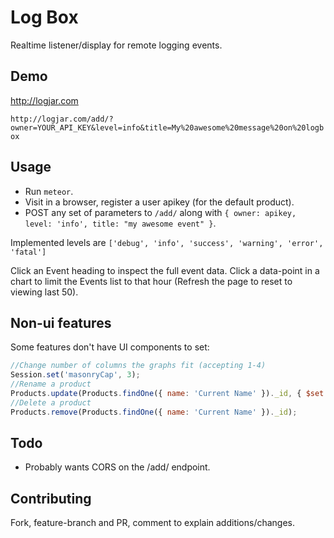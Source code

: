 # Log Box

Realtime listener/display for remote logging events.

## Demo

http://logjar.com

`http://logjar.com/add/?owner=YOUR_API_KEY&level=info&title=My%20awesome%20message%20on%20logbox`

## Usage

* Run `meteor`.
* Visit in a browser, register a user apikey (for the default product).
* POST any set of parameters to `/add/` along with `{ owner: apikey, level: 'info', title: "my awesome event" }`.

Implemented levels are `['debug', 'info', 'success', 'warning', 'error', 'fatal']`

Click an Event heading to inspect the full event data. Click a data-point in a chart to limit the Events list to that hour (Refresh the page to reset to viewing last 50).

## Non-ui features

Some features don't have UI components to set:

```javascript
//Change number of columns the graphs fit (accepting 1-4)
Session.set('masonryCap', 3);
//Rename a product
Products.update(Products.findOne({ name: 'Current Name' })._id, { $set: { name: 'New Name' }});
//Delete a product
Products.remove(Products.findOne({ name: 'Current Name' })._id);
```

## Todo

* Probably wants CORS on the /add/ endpoint.

## Contributing

Fork, feature-branch and PR, comment to explain additions/changes.
